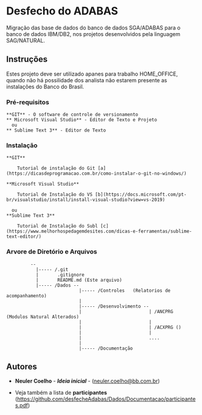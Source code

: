 # Desfecho do ADABAS

Migração das base de dados do banco de dados SGA/ADABAS para o banco de dados IBM/DB2, nos projetos desenvolvidos pela linguagem SAG/NATURAL.

## Instruções

Estes projeto deve ser utilizado apanes para trabalho HOME_OFFICE, quando não há possilidade dos analista não estarem presente as instalações do Banco do Brasil.

### Pré-requisitos

    **GIT** - O software de controle de versionamento
    ** Microsoft Visual Studio** - Editor de Texto e Projeto
      ou 
    ** Sublime Text 3** - Editor de Texto


### Instalação

    **GIT**
```
	Tutorial de instalação do Git [a](https://dicasdeprogramacao.com.br/como-instalar-o-git-no-windows/)
```
    **Microsoft Visual Studio**  
```
	Tutorial de Instalação do VS [b](https://docs.microsoft.com/pt-br/visualstudio/install/install-visual-studio?view=vs-2019)
```
      ou 
    **Sublime Text 3**
```
	Tutorial de Instalação do Subl [c](https://www.melhorhospedagemdesites.com/dicas-e-ferramentas/sublime-text-editor/)
```

### Arvore de Diretório e Arquivos

```
		 --
		   |----- /.git
		   |       .gitignore
		   |       README.md (Este arquivo)
		   |----- /Dados --
		                   |----- /Controles   (Relatorios de acompanhamento)
		                   |
		                   |----- /Desenvolvimento --
		                   |                         | /ANCPRG (Modulos Natural Alterados)
		                   |                         |
		                   |                         | /ACXPRG ()
		                   |                         |
		                   |                         ....
		                   |
		                   |----- /Documentação
```


## Autores

- **Neuler Coelho** - ***Ideia inicial*** - (neuler.coelho@bb.com.br)

- Veja também a lista de **participantes** (https://github.com/desfecheAdabas/Dados/Documentacao/participantes.pdf)



